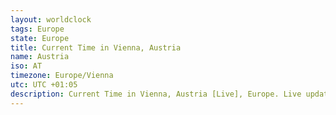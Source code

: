 ```yaml
---
layout: worldclock
tags: Europe
state: Europe
title: Current Time in Vienna, Austria
name: Austria
iso: AT
timezone: Europe/Vienna
utc: UTC +01:05
description: Current Time in Vienna, Austria [Live], Europe. Live update now time in Vienna, timezone Europe/Vienna, UTC +01:05, Country ISO code & Current Local Time.
---
```


